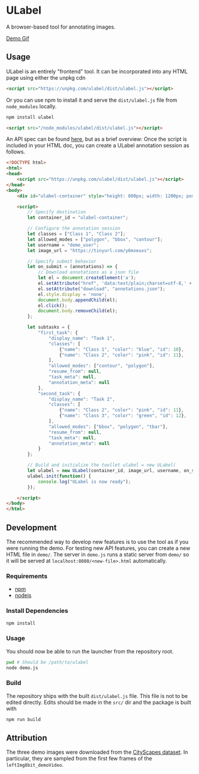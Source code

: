 # ULabel

A browser-based tool for annotating images.

[Demo Gif](https://ulabel.s3.us-east-2.amazonaws.com/output.gif)

## Usage

ULabel is an entirely "frontend" tool. It can be incorporated into any HTML page using either the unpkg cdn

```html
<script src="https://unpkg.com/ulabel/dist/ulabel.js"></script>
```

Or you can use npm to install it and serve the `dist/ulabel.js` file from `node_modules` locally.

```bash
npm install ulabel
```

```html
<script src="/node_modules/ulabel/dist/ulabel.js"></script>
```

An API spec can be found [here](https://github.com/SenteraLLC/ulabel/blob/main/api_spec.md), but as a brief overview: Once the script is included in your HTML doc, you can create a ULabel annotation session as follows.

```html
<!DOCTYPE html>
<html>
<head>
    <script src="https://unpkg.com/ulabel/dist/ulabel.js"></script>
</head>
<body>
    <div id="ulabel-container" style="height: 800px; width: 1200px; position: absolute; top: 0; left: 0;"></div>

    <script>
        // Specify destination
        let container_id = "ulabel-container";

        // Configure the annotation session
        let classes = ["Class 1", "Class 2"];
        let allowed_modes = ["polygon", "bbox", "contour"];
        let username = "demo_user";
        let image_url = "https://tinyurl.com/y6mxeuxs";

        // Specify submit behavior
        let on_submit = (annotations) => {
            // Download annotations as a json file
            let el = document.createElement('a');
            el.setAttribute("href", 'data:text/plain;charset=utf-8,' + encodeURIComponent(JSON.stringify(annotations, null, 2)));
            el.setAttribute("download", "annotations.json");
            el.style.display = 'none';
            document.body.appendChild(el);
            el.click();
            document.body.removeChild(el);
        };

        let subtasks = {
            "first_task": {
                "display_name": "Task 1",
                "classes": [
                    {"name": "Class 1", "color": "blue", "id": 10},
                    {"name": "Class 2", "color": "pink", "id": 11},
                ],
                "allowed_modes": ["contour", "polygon"],
                "resume_from": null,
                "task_meta": null,
                "annotation_meta": null
            },
            "second_task": {
                "display_name": "Task 2",
                "classes": [
                    {"name": "Class 2", "color": "pink", "id": 11},
                    {"name": "Class 3", "color": "green", "id": 12},
                ],
                "allowed_modes": ["bbox", "polygon", "tbar"],
                "resume_from": null,
                "task_meta": null,
                "annotation_meta": null
            }
        };

        // Build and initialize the toollet ulabel = new ULabel(
        let ulabel = new ULabel(container_id, image_url, username, on_submit, subtasks);
        ulabel.init(function() {
            console.log("ULabel is now ready");
        });

    </script>
</body>
</html>
```

## Development

The recommended way to develop new features is to use the tool as if you were running the demo. For testing new API features, you can create a new HTML file in `demo/`. The server in `demo.js` runs a static server from `demo/` so it will be served at `localhost:8080/<new-file>.html` automatically.

### Requirements
- [npm](https://www.npmjs.com/get-npm) 
- [nodejs](https://nodejs.org/en/download/)

### Install Dependencies

```bash
npm install
```

### Usage

You should now be able to run the launcher from the repository root.

```bash
pwd # Should be /path/to/ulabel
node demo.js
```

### Build

The repository ships with the built `dist/ulabel.js` file. This file is not to be edited directly. Edits should be made in the `src/` dir and the package is built with 

```bash
npm run build
```

## Attribution

The three demo images were downloaded from the [CityScapes dataset](https://www.cityscapes-dataset.com/). In particular, they are sampled from the first few frames of the `leftImg8bit_demoVideo`.
